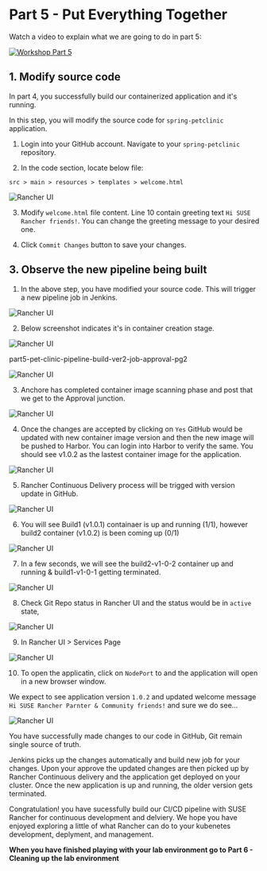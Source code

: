 # Part 5 - Put Everything Together

Watch a video to explain what we are going to do in part 5:

[![Workshop Part 5](https://img.youtube.com/vi/1vqZvtFKYbI/0.jpg)](https://www.youtube.com/watch?v=1vqZvtFKYbI)

## 1. Modify source code

In part 4, you successfully build our containerized application and it's running. 

In this step, you will modify the source code for `spring-petclinic` application. 

1) Login into your GitHub account. Navigate to your `spring-petclinic` repository. 

2) In the code section, locate below file:

```
src > main > resources > templates > welcome.html
```
![Rancher UI](./Images-10-13-2021/part5-modifying-sourcecode-original-welcome-message.png)

3) Modify `welcome.html` file content. Line 10 contain greeting text `Hi SUSE Rancher friends!`. You can change the greeting message to your desired one.

4) Click `Commit Changes` button to save your changes. 

## 3. Observe the new pipeline being built

1) In the above step, you have modified your source code. This will trigger a new pipeline job in Jenkins.

![Rancher UI](./Images-10-13-2021/part5-pet-clinic-pipeline-build-ver2-job-start-pg0.png)

2) Below screenshot indicates it's in container creation stage.

![Rancher UI](./Images-10-13-2021/part5-pet-clinic-pipeline-build-ver2-job-start-pg1.png)



part5-pet-clinic-pipeline-build-ver2-job-approval-pg2

![Rancher UI](./images/part5-modifying-sourcecode-and-running-new-build-pg2.png)

3) Anchore has completed container image scanning phase and post that we get to the Approval junction.

![Rancher UI](./images/part5-running-build2-seeking-approval.png)

4) Once the changes are accepted by clicking on `Yes` GitHub would be updated with new container image version and then the new image will be pushed to Harbor. You can login into Harbor to verify the same. You should see v1.0.2 as the lastest container image for the application.

![Rancher UI](./images/part5-running-build2-container-image-v2-in-harbor.png)

5) Rancher Continuous Delivery process will be trigged with version update in GitHub.

![Rancher UI](./images/part5-running-build2-rancher-cd-update-in-progress-git-repo-status-pg1.png)

6) You will see Build1 (v1.0.1) containaer is up and running (1/1), however build2 container (v1.0.2) is been coming up (0/1)

![Rancher UI](./images/part5-build2-container-coming-up-on-cluster1.png)

7) In a few seconds, we will see the build2-v1-0-2 container up and running & build1-v1-0-1 getting terminated. 

![Rancher UI](./images/part5-build2-v1-0-2-container-coming-up-v1-0-1-terminated-cluster1.png)

8) Check Git Repo status in Rancher UI and the status would be in `active` state, 

![Rancher UI](./images/part5-build2-git-repo-status-active-after-successfully-build-v1-0-2.png)

9) In Rancher UI > Services Page

![Rancher UI](./images/part5-build2-cluste1-services-page.png)

10) To open the applicatin, click on `NodePort` to and the application will open in a new browser window.

We expect to see application version `1.0.2` and updated welcome message `Hi SUSE Rancher Parnter & Community friends!` and sure we do see...

![Rancher UI](./images/part5-build2-cluster1-v1-0-2-success.png)

You have successfully made changes to our code in GitHub, Git remain single source of truth. 

Jenkins picks up the changes automatically and build new job for your changes. Upon your approve the updated changes are then picked up by Rancher Continuous delivery and the application get deployed on your cluster. Once the new application is up and running, the older version gets terminated. 

Congratulation! you have sucessfully build our CI/CD pipeline with SUSE Rancher for continuous development and delviery. We hope you have enjoyed exploring a little of what Rancher can do to your kubenetes development, deplyment, and management.

**When you have finished playing with your lab environment go to Part 6 - Cleaning up the lab environment**



